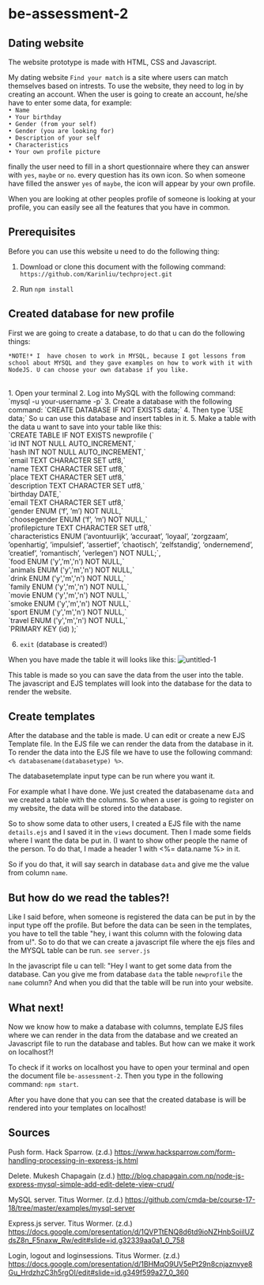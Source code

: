 # be-assessment-2

## Dating website
The website prototype is made with HTML, CSS and Javascript. 

My dating website `Find your match` is a site where users can match themselves based on intrests. To use the website, they need to log in by creating an account. When the user is going to create an account, he/she  have to enter some data, for example: <br>
`• Name ` <br>
`• Your birthday ` <br>
`• Gender (from your self) ` <br>
`• Gender (you are looking for) ` <br>
`• Description of your self ` <br>
`• Characteristics` <br>
`• Your own profile picture ` <br>

finally the user need to fill in a short questionnaire where they can answer with `yes`, `maybe` or `no`. every question has its own icon. So when someone have filled the answer `yes` of `maybe`, the icon will appear by your own profile.

When you are looking at other peoples profile of someone is looking at your profile, you can easily see all the features that you have in common.

## Prerequisites
Before you can use this website u need to do the following thing:

1. Download or clone this document with the following command:
`https://github.com/Karinliu/techproject.git`

2. Run `npm install`


## Created database for new profile
First we are going to create a database, to do that u can do the following things: <br>

`*NOTE!* I  have chosen to work in MYSQL, because I got lessons from school about MYSQL and they gave examples on how to work with it with NodeJS. U can choose your own database if you like.`

<br>
1. Open your terminal
2. Log into MySQL with the following command:  `mysql -u your-username -p`
3. Create a database with the following command: `CREATE DATABASE IF NOT EXISTS data;`
4. Then type `USE data;` So u can use this database and insert tables in it.
5. Make a table with the data u want to save into your table like this:  <br> 
`CREATE TABLE IF NOT EXISTS newprofile (` <br>
`id INT NOT NULL AUTO_INCREMENT,` <br>
`hash INT NOT NULL AUTO_INCREMENT,` <br>
`email TEXT CHARACTER SET utf8,` <br> 
`name TEXT CHARACTER SET utf8,` <br> 
`place TEXT CHARACTER SET utf8,` <br> 
`description TEXT CHARACTER SET utf8,` <br> 
`birthday DATE,` <br> 
`email TEXT CHARACTER SET utf8,` <br> 
`gender ENUM (‘f’, ’m’) NOT NULL,` <br>
`choosegender ENUM (‘f’, ’m’) NOT NULL,` <br>
`profilepicture TEXT CHARACTER SET utf8,` <br>
`characteristics ENUM (‘avontuurlijk’, ’accuraat’, ’loyaal’, ‘zorgzaam’, ’openhartig’, ’impulsief’, ‘assertief’, ’chaotisch’, ’zelfstandig’, ‘ondernemend’, ’creatief’, ’romantisch’, ’verlegen') NOT NULL;`, <br>
`food ENUM ('y','m','n') NOT NULL,` <br> 
`animals ENUM ('y','m','n') NOT NULL,` <br> 
`drink ENUM ('y','m','n') NOT NULL,` <br> 
`family ENUM ('y','m','n') NOT NULL,` <br> 
`movie ENUM ('y','m','n') NOT NULL,` <br> 
`smoke ENUM ('y','m','n') NOT NULL,` <br> 
`sport ENUM ('y','m','n') NOT NULL,` <br> 
`travel ENUM ('y','m','n') NOT NULL,` <br> 
`PRIMARY KEY (id) );`

6. `exit` (database is created!)

When you have made the table it will looks like this:
![untitled-1](https://user-images.githubusercontent.com/32538678/38473121-af837cf0-3b8a-11e8-92af-b04ffba71c95.png)

This table is made so you can save the data from the user into the table. The javascript and EJS templates will look into the database for the data to render the website.

## Create templates
After the database and the table is made. U can edit or create a new EJS Template file. In the EJS file we can render the data from the database in it. To render the data into the EJS file we have to use the following command: `<% databasename(databasetype) %>`.

The databasetemplate input type can be run where you want it.

For example what I have done. We just created the databasename `data` and we created a table with the columns. So when a user is going to register on my website, the data will be stored into the database.

So to show some data to other users, I created a EJS file with the name `details.ejs` and I saved it in the `views` document. Then I made some fields where I want the data be put in. (I want to show other people the name of the person. To do that, I made a header 1 with <%= data.name %> in it. 

So if you do that, it will say search in database `data` and give me the value from column `name`. 

## But how do we read the tables?!
Like I said before, when someone is registered the data can be put in by the input type off the profile. But before the data can be seen in the templates, you have to tell the table "hey, i want this column with the folowing data from u!". So to do that we can create a javascript file where the ejs files and the MYSQL table can be run. `see server.js`

In the javascript file u can tell: "Hey I want to get some data from the database. Can you give me from database `data` the table `newprofile` the `name` column? And when you did that the table will be run into your website.

## What next!
Now we know how to make a database with columns, template EJS files where we can render in the data from the database and we created an Javascript file to run the database and tables. But how can we make it work on localhost?!

To check if it works on localhost you have to open your terminal and open the document file `be-assessment-2`. Then you type in the following command: `npm start`. 

After you have done that you can see that the created database is will be rendered into your templates on localhost!

## Sources
Push form. Hack Sparrow. (z.d.)
https://www.hacksparrow.com/form-handling-processing-in-express-js.html

Delete. Mukesh Chapagain (z.d.) 
http://blog.chapagain.com.np/node-js-express-mysql-simple-add-edit-delete-view-crud/

MySQL server. Titus Wormer. (z.d.)
https://github.com/cmda-be/course-17-18/tree/master/examples/mysql-server

Express.js server. Titus Wormer. (z.d.) https://docs.google.com/presentation/d/1QVPTtENQ8d6td9ioNZHnbSoiilUZdsZ8n_F5naxw_Rw/edit#slide=id.g32339aa0a1_0_758

Login, logout and loginsessions. Titus Wormer. (z.d.) https://docs.google.com/presentation/d/1BHMqO9UV5ePt29n8cnjaznvye8Gu_HrdzhzC3h5rgOI/edit#slide=id.g349f599a27_0_360
